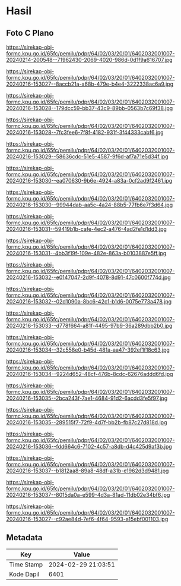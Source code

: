 # Hasil

## Foto C Plano

https://sirekap-obj-formc.kpu.go.id/65fc/pemilu/pdpr/64/02/03/20/01/6402032001007-20240214-200548--71962430-2069-4020-986d-0d1f9a616707.jpg

https://sirekap-obj-formc.kpu.go.id/65fc/pemilu/pdpr/64/02/03/20/01/6402032001007-20240216-153027--8accb21a-a68b-479e-b4e4-3222338ac6a9.jpg

https://sirekap-obj-formc.kpu.go.id/65fc/pemilu/pdpr/64/02/03/20/01/6402032001007-20240216-153028--179dcc59-bb37-43c9-89bb-0563b7c69f38.jpg

https://sirekap-obj-formc.kpu.go.id/65fc/pemilu/pdpr/64/02/03/20/01/6402032001007-20240216-153028--7fc3fee6-7f8f-4182-931f-3f44333cabf6.jpg

https://sirekap-obj-formc.kpu.go.id/65fc/pemilu/pdpr/64/02/03/20/01/6402032001007-20240216-153029--58636cdc-51e5-4587-9f6d-af7a71e5d34f.jpg

https://sirekap-obj-formc.kpu.go.id/65fc/pemilu/pdpr/64/02/03/20/01/6402032001007-20240216-153030--ea070630-9b6e-4924-a83a-0cf2ad9f2461.jpg

https://sirekap-obj-formc.kpu.go.id/65fc/pemilu/pdpr/64/02/03/20/01/6402032001007-20240216-153030--99944dab-aa5c-4a24-88b5-77fb6e7f3d64.jpg

https://sirekap-obj-formc.kpu.go.id/65fc/pemilu/pdpr/64/02/03/20/01/6402032001007-20240216-153031--59419b1b-cafe-4ec2-a476-4ad2fe1d1dd3.jpg

https://sirekap-obj-formc.kpu.go.id/65fc/pemilu/pdpr/64/02/03/20/01/6402032001007-20240216-153031--4bb3f19f-109e-482e-863a-b0103887e5ff.jpg

https://sirekap-obj-formc.kpu.go.id/65fc/pemilu/pdpr/64/02/03/20/01/6402032001007-20240216-153032--e0147047-2d9f-4078-8d91-47c0600f774d.jpg

https://sirekap-obj-formc.kpu.go.id/65fc/pemilu/pdpr/64/02/03/20/01/6402032001007-20240216-153032--02d1090a-8bc6-42c1-b1d6-0075e773a478.jpg

https://sirekap-obj-formc.kpu.go.id/65fc/pemilu/pdpr/64/02/03/20/01/6402032001007-20240216-153033--d778f664-a81f-4495-97b9-36a289dbb2b0.jpg

https://sirekap-obj-formc.kpu.go.id/65fc/pemilu/pdpr/64/02/03/20/01/6402032001007-20240216-153034--32c558e0-b45d-481a-aa47-392ef1f18c63.jpg

https://sirekap-obj-formc.kpu.go.id/65fc/pemilu/pdpr/64/02/03/20/01/6402032001007-20240216-153034--9224d652-48cf-476b-8cdc-62676addd6fd.jpg

https://sirekap-obj-formc.kpu.go.id/65fc/pemilu/pdpr/64/02/03/20/01/6402032001007-20240216-153035--2bca243f-7ae1-4684-91d2-6acdd3fe5f97.jpg

https://sirekap-obj-formc.kpu.go.id/65fc/pemilu/pdpr/64/02/03/20/01/6402032001007-20240216-153035--289515f7-72f9-4d7f-bb2b-fb87c27d818d.jpg

https://sirekap-obj-formc.kpu.go.id/65fc/pemilu/pdpr/64/02/03/20/01/6402032001007-20240216-153036--fdd664c6-7102-4c57-a8db-d4c425d9af3b.jpg

https://sirekap-obj-formc.kpu.go.id/65fc/pemilu/pdpr/64/02/03/20/01/6402032001007-20240216-153037--b1812aa8-89a8-48df-a31b-e1962d3d9481.jpg

https://sirekap-obj-formc.kpu.go.id/65fc/pemilu/pdpr/64/02/03/20/01/6402032001007-20240216-153037--8015da0a-e599-4d3a-81ad-11db02e34bf6.jpg

https://sirekap-obj-formc.kpu.go.id/65fc/pemilu/pdpr/64/02/03/20/01/6402032001007-20240216-153027--c92ae84d-7ef6-4f64-9593-a15ebf001103.jpg


## Metadata

| Key        | Value               |
| ---------- | ------------------- |
| Time Stamp | 2024-02-29 21:03:51 |
| Kode Dapil | 6401                |



